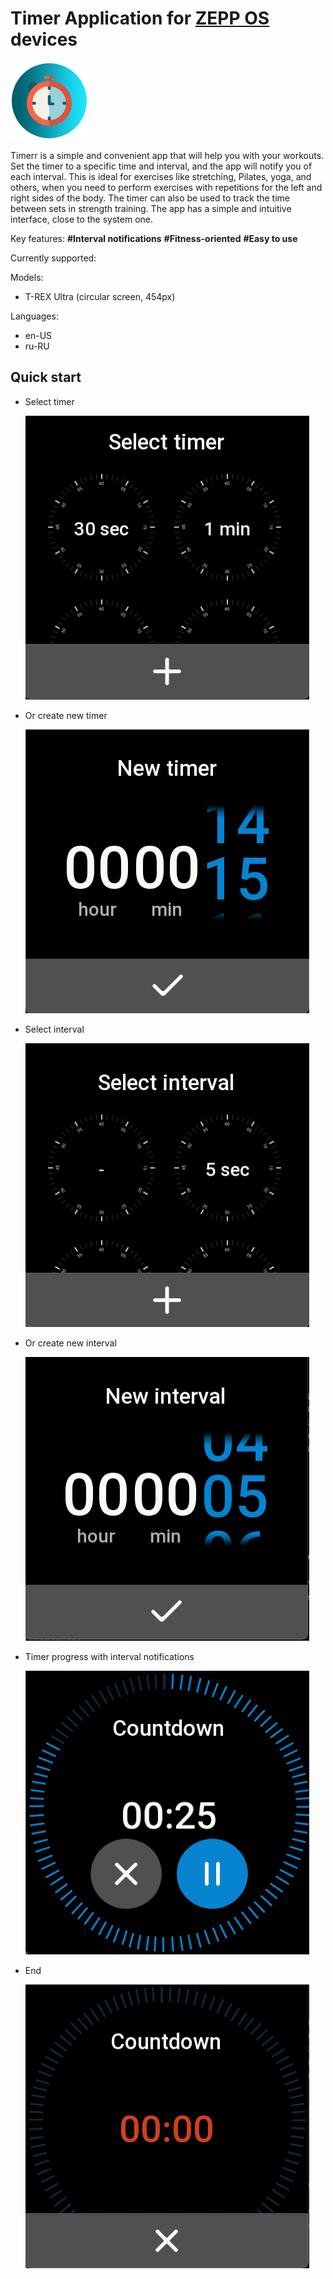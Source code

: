 # Timer Application for [ZEPP OS](https://docs.zepp.com/docs/intro/) devices

<img src="readme/icon.png">

Timerr is a simple and convenient app that will help you with your workouts.
Set the timer to a specific time and interval, and the app will notify you of each interval.
This is ideal for exercises like stretching, Pilates, yoga, and others, when you need to perform exercises with repetitions for the left and
right sides of the body.
The timer can also be used to track the time between sets in strength training.
The app has a simple and intuitive interface, close to the system one.

Key features: **#Interval notifications** **#Fitness-oriented** **#Easy to use**

Currently supported:

Models:

- T-REX Ultra (circular screen, 454px)

Languages:

- en-US
- ru-RU

## Quick start

- Select timer

  <img src="readme/01_timer.png" width="454" height="454">
- Or create new timer

  <img src="readme/02_new_timer.png" width="454" height="454">
- Select interval

  <img src="readme/03_interval.png" width="454" height="454">
- Or create new interval

  <img src="readme/04_new_interval.png" width="454" height="454">
- Timer progress with interval notifications

  <img src="readme/05_countdown.png" width="454" height="454">
- End

  <img src="readme/06_end.png" width="454" height="454">
